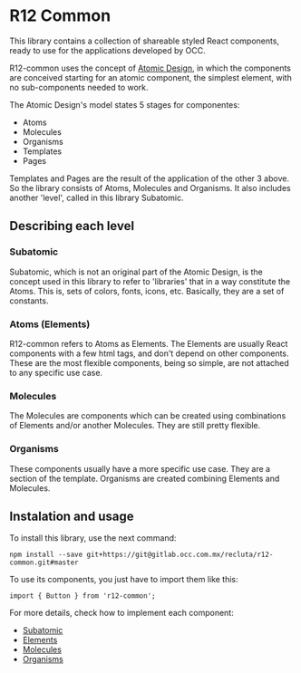 # R12 Common
This library contains a collection of shareable styled React components, ready to use for the applications developed by OCC.

R12-common uses the concept of [Atomic Design](http://atomicdesign.bradfrost.com/chapter-2/), in which the components are conceived starting for an atomic component, the simplest element, with no sub-components needed to work.

The Atomic Design's model states 5 stages for componentes:

- Atoms
- Molecules
- Organisms
- Templates
- Pages

Templates and Pages are the result of the application of the other 3 above. So the library consists of Atoms, Molecules and Organisms. It also includes another 'level', called in this library Subatomic.

## Describing each level
### Subatomic
Subatomic, which is not an original part of the Atomic Design, is the concept used in this library to refer to 'libraries' that in a way constitute the Atoms. This is, sets of colors, fonts, icons, etc. Basically, they are a set of constants.

### Atoms (Elements)
R12-common refers to Atoms as Elements. The Elements are usually React components with a few html tags, and don't depend on other components. These are the most flexible components, being so simple, are not attached to any specific use case.

### Molecules
The Molecules are components which can be created using combinations of Elements and/or another Molecules. They are still pretty flexible.

### Organisms
These components usually have a more specific use case. They are a section of the template. Organisms are created combining Elements and Molecules.

## Instalation and usage
To install this library, use the next command:
```
npm install --save git+https://git@gitlab.occ.com.mx/recluta/r12-common.git#master
```
To use its components, you just have to import them like this:
```
import { Button } from 'r12-common';
```
For more details, check how to implement each component:

- [Subatomic](./docs/Subatomic.md)
- [Elements](./docs/Elements.md)
- [Molecules](./docs/Molecules.md)
- [Organisms]()
